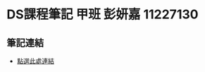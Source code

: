 # DS課程筆記 甲班 彭妍嘉 11227130
## 筆記連結
- [點選此處連結](https://drive.google.com/file/d/14ivMAFjytnZWUED2P9i29-4af1CKyud6/view?usp=sharing)
